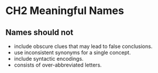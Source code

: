# CH2 Meaningful Names

## Names should not
*   include obscure clues that may lead to false conclusions.
*   use inconsistent synonyms for a single concept.
*   include syntactic encodings.
*   consists of over-abbreviated letters.
